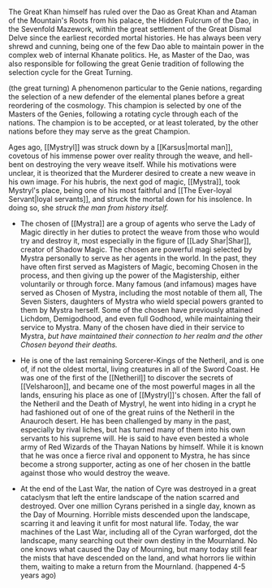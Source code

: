 The Great Khan himself has ruled over the Dao as Great Khan and Ataman of the Mountain's Roots from his palace, the Hidden Fulcrum of the Dao, in the Sevenfold Mazework, within the great settlement of the Great Dismal Delve since the earliest recorded mortal histories. He has always been very shrewd and cunning, being one of the few Dao able to maintain power in the complex web of internal Khanate politics. He, as Master of the Dao, was also responsible for following the great Genie tradition of following the selection cycle for the Great Turning.
    
(the great turning) A phenomenon particular to the Genie nations, regarding the selection of a new defender of the elemental planes before a great reordering of the cosmology. This champion is selected by one of the Masters of the Genies, following a rotating cycle through each of the nations. The champion is to be accepted, or at least tolerated, by the other nations before they may serve as the great Champion.
    
Ages ago, [[Mystryl]] was struck down by a [[Karsus|mortal man]], covetous of his immense power over reality through the weave, and hell-bent on destroying the very weave itself. While his motivations were unclear, it is theorized that the Murderer desired to create a new weave in his own image. For his hubris, the next god of magic, [[Mystra]], took Mystryl's place, being one of his most faithful and [[The Ever-loyal Servant|loyal servants]], and struck the mortal down for his insolence. In doing so, she *struck the man from history itself.*
    
- The chosen of [[Mystra]] are a group of agents who serve the Lady of Magic directly in her duties to protect the weave from those who would try and destroy it, most especially in the figure of [[Lady Shar|Shar]], creator of Shadow Magic. The chosen are powerful magi selected by Mystra personally to serve as her agents in the world. In the past, they have often first served as Magisters of Magic, becoming Chosen in the process, and then giving up the power of the Magistership, either voluntarily or through force. Many famous (and infamous) mages have served as Chosen of Mystra, including the most notable of them all, The Seven Sisters, daughters of Mystra who wield special powers granted to them by Mystra herself. Some of the chosen have previously attained Lichdom, Demigodhood, and even full Godhood, while maintaining their service to Mystra. Many of the chosen have died in their service to Mystra, *but have maintained their connection to her realm and the other Chosen beyond their deaths.*
    
- He is one of the last remaining Sorcerer-Kings of the Netheril, and is one of, if not the oldest mortal, living creatures in all of the Sword Coast. He was one of the first of the [[Netheril]] to discover the secrets of [[Velsharoon]], and became one of the most powerful mages in all the lands, ensuring his place as one of [[Mystryl]]'s chosen. After the fall of the Netheril and the Death of Mystryl, he went into hiding in a crypt he had fashioned out of one of the great ruins of the Netheril in the Anauroch desert. He has been challenged by many in the past, especially by rival liches, but has turned many of them into his own servants to his supreme will. He is said to have even bested a whole army of Red Wizards of the Thayan Nations by himself. While it is known that he was once a fierce rival and opponent to Mystra, he has since become a strong supporter, acting as one of her chosen in the battle against those who would destroy the weave.
    
- At the end of the Last War, the nation of Cyre was destroyed in a great cataclysm that left the entire landscape of the nation scarred and destroyed. Over one million Cyrans perished in a single day, known as the Day of Mourning. Horrible mists descended upon the landscape, scarring it and leaving it unfit for most natural life. Today, the war machines of the Last War, including all of the Cyran warforged, dot the landscape, many searching out their own destiny in the Mournland. No one knows what caused the Day of Mourning, but many today still fear the mists that have descended on the land, and what horrors lie within them, waiting to make a return from the Mournland. (happened 4-5 years ago)